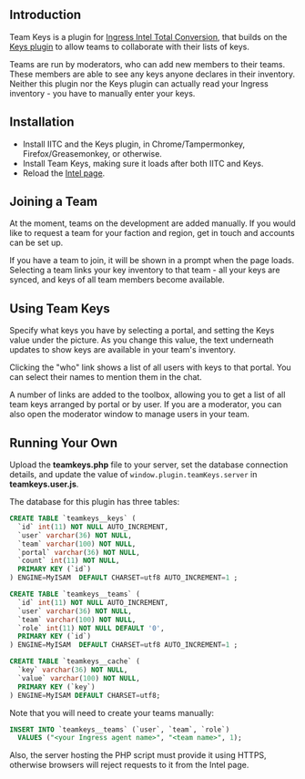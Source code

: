 Introduction
------------

Team Keys is a plugin for [Ingress Intel Total Conversion](http://github.com/jonatkins/ingress-intel-total-conversion), that builds on the [Keys plugin](http://iitc.jonatkins.com/?page=desktop#plugin-keys) to allow teams to collaborate with their lists of keys.

Teams are run by moderators, who can add new members to their teams.  These members are able to see any keys anyone declares in their inventory.  Neither this plugin nor the Keys plugin can actually read your Ingress inventory - you have to manually enter your keys.


Installation
------------

* Install IITC and the Keys plugin, in Chrome/Tampermonkey, Firefox/Greasemonkey, or otherwise.
* Install Team Keys, making sure it loads after both IITC and Keys.
* Reload the [Intel page](http://www.ingress.com/intel).


Joining a Team
--------------

At the moment, teams on the development are added manually.  If you would like to request a team for your faction and region, get in touch and accounts can be set up.

If you have a team to join, it will be shown in a prompt when the page loads.  Selecting a team links your key inventory to that team - all your keys are synced, and keys of all team members become available.


Using Team Keys
---------------

Specify what keys you have by selecting a portal, and setting the Keys value under the picture.  As you change this value, the text underneath updates to show keys are available in your team's inventory.

Clicking the "who" link shows a list of all users with keys to that portal.  You can select their names to mention them in the chat.

A number of links are added to the toolbox, allowing you to get a list of all team keys arranged by portal or by user.  If you are a moderator, you can also open the moderator window to manage users in your team.


Running Your Own
----------------

Upload the **teamkeys.php** file to your server, set the database connection details, and update the value of `window.plugin.teamKeys.server` in **teamkeys.user.js**.

The database for this plugin has three tables:

```sql
CREATE TABLE `teamkeys__keys` (
  `id` int(11) NOT NULL AUTO_INCREMENT,
  `user` varchar(36) NOT NULL,
  `team` varchar(100) NOT NULL,
  `portal` varchar(36) NOT NULL,
  `count` int(11) NOT NULL,
  PRIMARY KEY (`id`)
) ENGINE=MyISAM  DEFAULT CHARSET=utf8 AUTO_INCREMENT=1 ;

CREATE TABLE `teamkeys__teams` (
  `id` int(11) NOT NULL AUTO_INCREMENT,
  `user` varchar(36) NOT NULL,
  `team` varchar(100) NOT NULL,
  `role` int(11) NOT NULL DEFAULT '0',
  PRIMARY KEY (`id`)
) ENGINE=MyISAM  DEFAULT CHARSET=utf8 AUTO_INCREMENT=1 ;

CREATE TABLE `teamkeys__cache` (
  `key` varchar(36) NOT NULL,
  `value` varchar(100) NOT NULL,
  PRIMARY KEY (`key`)
) ENGINE=MyISAM DEFAULT CHARSET=utf8;
```

Note that you will need to create your teams manually:

```sql
INSERT INTO `teamkeys__teams` (`user`, `team`, `role`)
  VALUES ("<your Ingress agent name>", "<team name>", 1);
```

Also, the server hosting the PHP script must provide it using HTTPS, otherwise browsers will reject requests to it from the Intel page.
